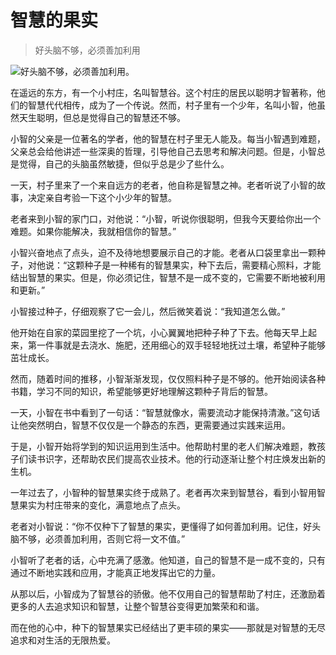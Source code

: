 # 智慧的果实

> 好头脑不够，必须善加利用

![好头脑不够，必须善加利用。](/images/715317c35f4941c5a7b98f8af0c87009.jpg)


在遥远的东方，有一个小村庄，名叫智慧谷。这个村庄的居民以聪明才智著称，他们的智慧代代相传，成为了一个传说。然而，村子里有一个少年，名叫小智，他虽然天生聪明，但总是觉得自己的智慧还不够。

小智的父亲是一位著名的学者，他的智慧在村子里无人能及。每当小智遇到难题，父亲总会给他讲述一些深奥的哲理，引导他自己去思考和解决问题。但是，小智总是觉得，自己的头脑虽然敏捷，但似乎总是少了些什么。

一天，村子里来了一个来自远方的老者，他自称是智慧之神。老者听说了小智的故事，决定亲自考验一下这个小少年的智慧。

老者来到小智的家门口，对他说：“小智，听说你很聪明，但我今天要给你出一个难题。如果你能解决，我就相信你的智慧。”

小智兴奋地点了点头，迫不及待地想要展示自己的才能。老者从口袋里拿出一颗种子，对他说：“这颗种子是一种稀有的智慧果实，种下去后，需要精心照料，才能结出智慧的果实。但是，你必须记住，智慧不是一成不变的，它需要不断地被利用和更新。”

小智接过种子，仔细观察了它一会儿，然后微笑着说：“我知道怎么做。”

他开始在自家的菜园里挖了一个坑，小心翼翼地把种子种了下去。他每天早上起来，第一件事就是去浇水、施肥，还用细心的双手轻轻地抚过土壤，希望种子能够茁壮成长。

然而，随着时间的推移，小智渐渐发现，仅仅照料种子是不够的。他开始阅读各种书籍，学习不同的知识，希望能够更好地理解这颗种子背后的智慧。

一天，小智在书中看到了一句话：“智慧就像水，需要流动才能保持清澈。”这句话让他突然明白，智慧不仅仅是一个静态的东西，更需要通过实践来运用。

于是，小智开始将学到的知识运用到生活中。他帮助村里的老人们解决难题，教孩子们读书识字，还帮助农民们提高农业技术。他的行动逐渐让整个村庄焕发出新的生机。

一年过去了，小智种的智慧果实终于成熟了。老者再次来到智慧谷，看到小智用智慧果实为村庄带来的变化，满意地点了点头。

老者对小智说：“你不仅种下了智慧的果实，更懂得了如何善加利用。记住，好头脑不够，必须善加利用，否则它将一文不值。”

小智听了老者的话，心中充满了感激。他知道，自己的智慧不是一成不变的，只有通过不断地实践和应用，才能真正地发挥出它的力量。

从那以后，小智成为了智慧谷的骄傲。他不仅用自己的智慧帮助了村庄，还激励着更多的人去追求知识和智慧，让整个智慧谷变得更加繁荣和和谐。

而在他的心中，种下的智慧果实已经结出了更丰硕的果实——那就是对智慧的无尽追求和对生活的无限热爱。
